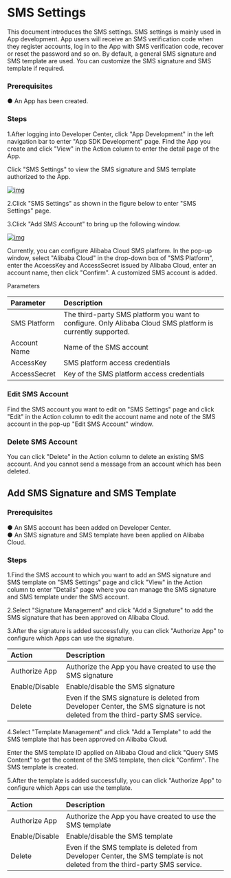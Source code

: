 # SMS Settings

This document introduces the SMS settings. SMS settings is mainly used in App development. App users will receive an SMS verification code when they register accounts, log in to the App with SMS verification code, recover or reset the password and so on. By default, a general SMS signature and SMS template are used. You can customize the SMS signature and SMS template if required.

### **Prerequisites**

● An App has been created.

### **Steps**

1.After logging into Developer Center, click "App Development" in the left navigation bar to enter "App SDK Development" page. Find the App you create and click "View" in the Action column to enter the detail page of the App.

Click "SMS Settings" to view the SMS signature and SMS template authorized to the App.

<a data-fancybox title="img" href="/en/guide/image2022-3-16_9-22-10.png?version=1&modificationDate=1647423281000&api=v2">![img](/en/guide/image2022-3-16_9-22-10.png?version=1&modificationDate=1647423281000&api=v2)</a>

2.Click "SMS Settings" as shown in the figure below to enter "SMS Settings" page.

3.Click "Add SMS Account" to bring up the following window.

<a data-fancybox title="img" href="/en/guide/image2022-3-16_9-33-58.png?version=1&modificationDate=1647423281000&api=v2">![img](/en/guide/image2022-3-16_9-33-58.png?version=1&modificationDate=1647423281000&api=v2)</a>

Currently, you can configure Alibaba Cloud SMS platform. In the pop-up window, select "Alibaba Cloud" in the drop-down box of "SMS Platform", enter the AccessKey and AccessSecret issued by Alibaba Cloud, enter an account name, then click "Confirm". A customized SMS account is added.

Parameters

| **Parameter**    | **Description**                                                  |
| :----------- | :----------------------------------------------------------- |
| SMS Platform | The third-party SMS platform you want to configure. Only Alibaba Cloud SMS platform is currently supported. |
| Account Name | Name of the SMS account                                      |
| AccessKey    | SMS platform access credentials                              |
| AccessSecret | Key of the SMS platform access credentials                   |                          |

### **Edit SMS Account**

Find the SMS account you want to edit on "SMS Settings" page and click "Edit" in the Action column to edit the account name and note of the SMS account in the pop-up "Edit SMS Account" window.

### **Delete SMS Account**

You can click "Delete" in the Action column to delete an existing SMS account. And you cannot send a message from an account which has been deleted.

## **Add SMS Signature and SMS Template**

### **Prerequisites**

● An SMS account has been added on Developer Center.<br />
● An SMS signature and SMS template have been applied on Alibaba Cloud.

### **Steps**

1.Find the SMS account to which you want to add an SMS signature and SMS template on "SMS Settings" page and click "View" in the Action column to enter "Details" page where you can manage the SMS signature and SMS template under the SMS account.

2.Select "Signature Management" and click "Add a Signature" to add the SMS signature that has been approved on Alibaba Cloud.

3.After the signature is added successfully, you can click "Authorize App" to configure which Apps can use the signature.

| **Action**         | **Description**                                                  |
| :------------- | :----------------------------------------------------------- |
| Authorize App  | Authorize the App you have created to use the SMS signature  |
| Enable/Disable | Enable/disable the SMS signature                             |
| Delete         | Even if the SMS signature is deleted from Developer Center, the SMS signature is not deleted from the third-party SMS service. |

4.Select "Template Management" and click "Add a Template" to add the SMS template that has been approved on Alibaba Cloud.

Enter the SMS template ID applied on Alibaba Cloud and click "Query SMS Content" to get the content of the SMS template, then click "Confirm". The SMS template is created. 

5.After the template is added successfully, you can click "Authorize App" to configure which Apps can use the template.

| **Action**         | **Description**                                                  |
| :------------- | :----------------------------------------------------------- |
| Authorize App  | Authorize the App you have created to use the SMS template   |
| Enable/Disable | Enable/disable the SMS template                              |
| Delete         | Even if the SMS template is deleted from Developer Center, the SMS template is not deleted from the third-party SMS service. |
